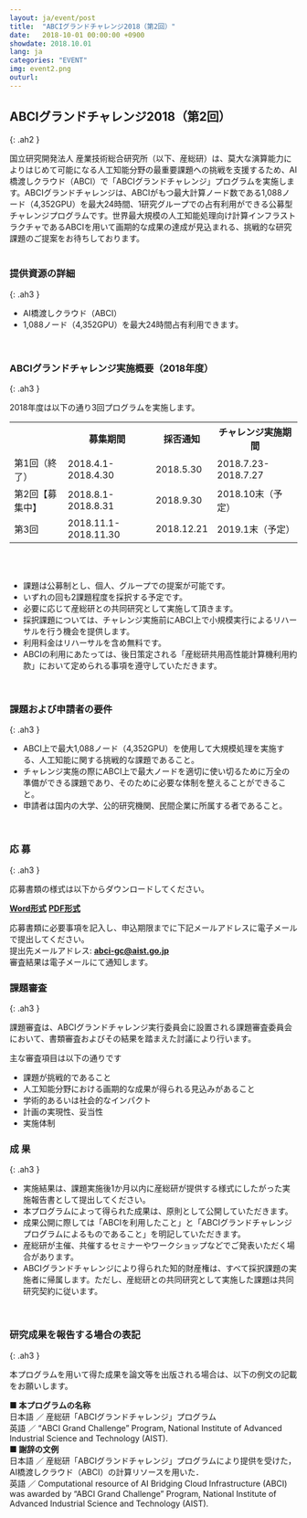 ```yaml
---
layout: ja/event/post
title:  "ABCIグランドチャレンジ2018（第2回）"
date:   2018-10-01 00:00:00 +0900
showdate: 2018.10.01
lang: ja
categories: "EVENT"
img: event2.png
outurl: 
---
```



## ABCIグランドチャレンジ2018（第2回）
{: .ah2 }

<div class="lead_text">国立研究開発法人 産業技術総合研究所（以下、産総研）は、莫大な演算能力によりはじめて可能になる人工知能分野の最重要課題への挑戦を支援するため、AI橋渡しクラウド（ABCI）で「ABCIグランドチャレンジ」プログラムを実施します。ABCIグランドチャレンジは、ABCIがもつ最大計算ノード数である1,088ノード（4,352GPU）を最大24時間、1研究グループでの占有利用ができる公募型チャレンジプログラムです。世界最大規模の人工知能処理向け計算インフラストラクチャであるABCIを用いて画期的な成果の達成が見込まれる、挑戦的な研究課題のご提案をお待ちしております。</div>
<br />


### 提供資源の詳細
{: .ah3 }

<ul class="dot_ul">
<li class="dot">AI橋渡しクラウド（ABCI）</li>
<li class="dot">1,088ノード（4,352GPU）を最大24時間占有利用できます。</li>
</ul>

<br />


### ABCIグランドチャレンジ実施概要（2018年度）
{: .ah3 }

<p class="c">2018年度は以下の通り3回プログラムを実施します。</p>

<table class="table">
<tr align="center">
<th>&nbsp;</th>
<th>募集期間</th>
<th>採否通知</th>
<th>チャレンジ実施期間</th>
</tr>
<tr>
<td>第1回（終了）</td>
<td>2018.4.1-2018.4.30</td>
<td>2018.5.30</td>
<td>2018.7.23-2018.7.27</td>
</tr>
<tr>
<td>第2回【募集中】</td>
<td>2018.8.1-2018.8.31</td>
<td>2018.9.30</td>
<td>2018.10末（予定）</td>
</tr>
<tr>
<td>第3回</td>
<td>2018.11.1-2018.11.30</td>
<td>2018.12.21</td>
<td>2019.1末（予定）</td>
</tr>
</table>
<br />

<br />
<ul class="dot_ul">
<li class="dot">課題は公募制とし、個人、グループでの提案が可能です。</li>
<li class="dot">いずれの回も2課題程度を採択する予定です。</li>
<li class="dot">必要に応じて産総研との共同研究として実施して頂きます。</li>
<li class="dot">採択課題については、チャレンジ実施前にABCI上で小規模実行によるリハーサルを行う機会を提供します。</li>
<li class="dot">利用料金はリハーサルを含め無料です。</li>
<li class="dot">ABCIの利用にあたっては、後日策定される「産総研共用高性能計算機利用約款」において定められる事項を遵守していただきます。</li>
</ul>

<br />


### 課題および申請者の要件
{: .ah3 }

<ul class="dot_ul">
<li class="dot"> ABCI上で最大1,088ノード（4,352GPU）を使用して大規模処理を実施する、人工知能に関する挑戦的な課題であること。</li>
<li class="dot">チャレンジ実施の際にABCI上で最大ノードを適切に使い切るために万全の準備ができる課題であり、そのために必要な体制を整えることができること。</li>
<li class="dot">申請者は国内の大学、公的研究機関、民間企業に所属する者であること。</li>
</ul>    

<br />


### 応  募
{: .ah3 }

<div class="c">
<p>応募書類の様式は以下からダウンロードしてください。</p>
<p><a href="../../../../assets/GrandChallenge/abci-gc-proposal.docx" class="link"><strong>Word形式</strong></a> <a href="../../../../assets/GrandChallenge/abci-gc-proposal.pdf" class="link ml30"><strong>PDF形式</strong></a></p>
応募書類に必要事項を記入し、申込期限までに下記メールアドレスに電子メールで提出してください。<br />
提出先メールアドレス: <a href="mailto:abci-gc@aist.go.jp" target="_blank" class="link"><strong>abci-gc@aist.go.jp</strong></a><br />
審査結果は電子メールにて通知します。<br />
</div>


### 課題審査
{: .ah3 }

<div class="c">
<p class="mb2p">課題審査は、ABCIグランドチャレンジ実行委員会に設置される課題審査委員会において、書類審査およびその結果を踏まえた討議により行います。</p>
主な審査項目は以下の通りです<br />
<ul class="dot_ul">
<li class="dot">課題が挑戦的であること</li>
<li class="dot">人工知能分野における画期的な成果が得られる見込みがあること</li>
<li class="dot">学術的あるいは社会的なインパクト</li>
<li class="dot">計画の実現性、妥当性</li>
<li class="dot">実施体制</li>
</ul>   
</div>


### 成  果
{: .ah3 }

<ul class="dot_ul">
<li class="dot">実施結果は、課題実施後1か月以内に産総研が提供する様式にしたがった実施報告書として提出してください。</li>
<li class="dot">本プログラムによって得られた成果は、原則として公開していただきます。</li>
<li class="dot">成果公開に際しては「ABCIを利用したこと」と「ABCIグランドチャレンジプログラムによるものであること」を明記していただきます。</li>
<li class="dot">産総研が主催、共催するセミナーやワークショップなどでご発表いただく場合があります。</li>
<li class="dot">ABCIグランドチャレンジにより得られた知的財産権は、すべて採択課題の実施者に帰属します。ただし、産総研との共同研究として実施した課題は共同研究契約に従います。</li>
</ul>  

<br />


### 研究成果を報告する場合の表記
{: .ah3 }

<div class="c">
<p>本プログラムを用いて得た成果を論文等を出版される場合は、以下の例文の記載をお願いします。</p>
<div>
<strong>■ 本プログラムの名称</strong><br />
日本語 ／ 産総研「ABCIグランドチャレンジ」プログラム<br />
英語 ／ “ABCI Grand Challenge” Program, National Institute of Advanced Industrial Science and Technology (AIST).
</div>
<div>
<strong>■ 謝辞の文例</strong><br />
日本語 ／ 産総研「ABCIグランドチャレンジ」プログラムにより提供を受けた，AI橋渡しクラウド（ABCI）の計算リソースを用いた．<br />
英語 ／ Computational resource of AI Bridging Cloud Infrastructure (ABCI) was awarded by
“ABCI Grand Challenge” Program, National Institute of Advanced Industrial Science and Technology (AIST).


